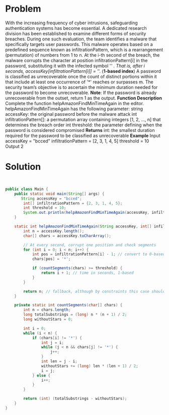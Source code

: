 # Problem

With the increasing frequency of cyber intrusions, safeguarding authentication systems has become essential. A dedicated research division has been established to examine different forms of security breaches. During one such evaluation, the team identifies a malware that specifically targets user passwords.
This malware operates based on a predefined sequence known as infiltrationPattern, which is a rearrangement (permutation) of numbers from 1 to n. At the i-th second of the breach, the malware corrupts the character at position infiltrationPattern[i] in the password, substituting it with the infected symbol '*' . That is, after i seconds, accessKey[infiltrationPattern[i]] = '*'. (**1-based index**)
A password is classified as unrecoverable once the count of distinct portions within it that include at least one occurrence of '*' reaches or surpasses m. The security team’s objective is to ascertain the minimum duration needed for the password to become unrecoverable.
**Note**:
If the password is already unrecoverable from the outset, return 1 as the output.
**Function Description**
Complete the function helpAmazonFindMinTimeAgain in the editor.
helpAmazonFindMinTimeAgain has the following parameter:
string accessKey: the original password before the malware attack
int infiltrationPattern[]: a permutation array containing integers [1, 2, ..., n] that determines the breach order
int threshold: the parameter defining when the password is considered compromised
**Returns**
int: the smallest duration required for the password to be classified as unrecoverable
**Example**
Input
accessKey = "bcced"
infiltrationPattern = [2, 3, 1, 4, 5]
threshold = 10
Output
2

# Solution

```java


public class Main {
    public static void main(String[] args) {
       String accessKey = "bcced";
        int[] infiltrationPattern = {2, 3, 1, 4, 5};
        int threshold = 10;
        System.out.println(helpAmazonFindMinTimeAgain(accessKey, infiltrationPattern, threshold));
    }

    static int helpAmazonFindMinTimeAgain(String accessKey, int[] infiltrationPattern, int threshold) {
        int n = accessKey.length();
        char[] chars = accessKey.toCharArray();

        // At every second, corrupt one position and check segments
        for (int i = 0; i < n; i++) {
            int pos = infiltrationPattern[i] - 1; // convert to 0-based index
            chars[pos] = '*';

            if (countSegments(chars) >= threshold) {
                return i + 1; // time in seconds, 1-based
            }
        }

        return n; // fallback, although by constraints this case shouldn't occur
    }

    private static int countSegments(char[] chars) {
        int n = chars.length;
        long totalSubstrings = (long) n * (n + 1) / 2;
        long withoutStars = 0;

        int i = 0;
        while (i < n) {
            if (chars[i] != '*') {
                int j = i;
                while (j < n && chars[j] != '*') {
                    j++;
                }
                int len = j - i;
                withoutStars += (long) len * (len + 1) / 2;
                i = j;
            } else {
                i++;
            }
        }

        return (int) (totalSubstrings - withoutStars);
    }
}
```


